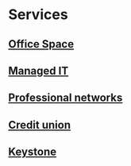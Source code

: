 # Services

## [Office Space](office-space/index.md) 

## [Managed IT](managed-it.md)

## [Professional networks](professional-networks.md)

## [Credit union](credit-union.md)

## [Keystone](keystone.md)


